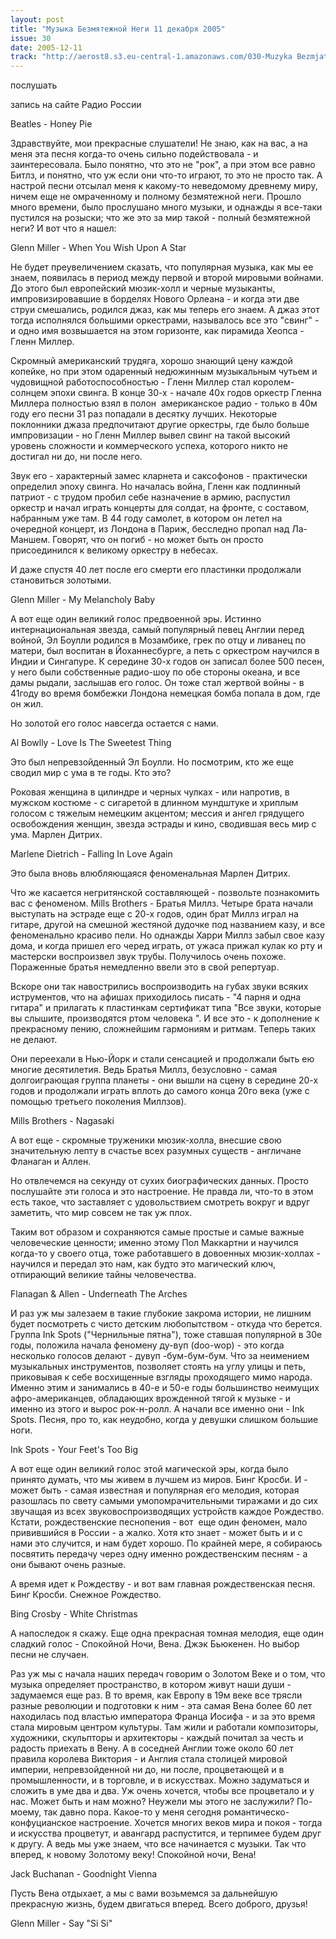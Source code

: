 ```yaml
---
layout: post
title: "Музыка Безмятежной Неги 11 декабря 2005"
issue: 30
date: 2005-12-11
track: "http://aerost8.s3.eu-central-1.amazonaws.com/030-Muzyka Bezmjatezhnoj Negi.mp3"
---
```


послушать

запись на сайте Радио России

Beatles - Honey Pie

Здравствуйте, мои прекрасные слушатели! Не знаю, как на вас, а на меня эта песня когда-то очень сильно подействовала - и заинтересовала. Было понятно, что это не "рок", а при этом все равно Битлз, и понятно, что уж если они что-то играют, то это не просто так. А настрой песни отсылал меня к какому-то неведомому древнему миру, ничем еще не омраченному и полному безмятежной неги. Прошло много времени, было прослушано много музыки, и однажды я все-таки пустился на розыски; что же это за мир такой - полный безмятежной неги? И вот что я нашел:

Glenn Miller - When You Wish Upon A Star

Не будет преувеличением сказать, что популярная музыка, как мы ее знаем, появилась в период между первой и второй мировыми войнами. До этого был европейский мюзик-холл и черные музыканты, импровизировавшие в борделях Нового Орлеана - и когда эти две струи смешались, родился джаз, как мы теперь его знаем. А джаз этот тогда исполнялся большими оркестрами, называлось все это "свинг" - и одно имя возвышается на этом горизонте, как пирамида Хеопса - Гленн Миллер.

Скромный американский трудяга, хорошо знающий цену каждой копейке, но при этом одаренный недюжинным музыкальным чутьем и чудовищной работоспособностью - Гленн Миллер стал королем-солнцем эпохи свинга. В конце 30-х - начале 40х годов оркестр Гленна Миллера полностью взял в полон  американское радио - только в 40м году его песни 31 раз попадали в десятку лучших. Некоторые поклонники джаза предпочитают другие оркестры, где было больше импровизации - но Гленн Миллер вывел свинг на такой высокий уровень сложности и коммерческого успеха, которого никто не достигал ни до, ни после него.

Звук его - характерный замес кларнета и саксофонов - практически определил эпоху свинга. Но началась война, Гленн как подлинный патриот - с трудом пробил себе назначение в армию, распустил оркестр и начал играть концерты для солдат, на фронте, с составом, набранным уже там. В 44 году самолет, в котором он летел на очередной концерт, из Лондона в Париж, бесследно пропал над Ла-Маншем. Говорят, что он погиб - но может быть он просто присоединился к великому оркестру в небесах.

И даже спустя 40 лет после его смерти его пластинки продолжали становиться золотыми.

Glenn Miller - My Melancholy Baby

А вот еще один великий голос предвоенной эры. Истинно интернациональная звезда, самый популярный певец Англии перед войной, Эл Боулли родился в Мозамбике, грек по отцу и ливанец по матери, был воспитан в Йоханнесбурге, а петь с оркестром научился в Индии и Сингапуре. К середине 30-х годов он записал более 500 песен, у него были собственные радио-шоу по обе стороны океана, и все дамы рыдали, заслышав его голос. Он тоже стал жертвой войны - в 41году во время бомбежки Лондона немецкая бомба попала в дом, где он жил.

Но золотой его голос навсегда остается с нами.

Al Bowlly - Love Is The Sweetest Thing

Это был непревзойденный Эл Боулли. Но посмотрим, кто же еще сводил мир с ума в те годы. Кто это?

Роковая женщина в цилиндре и черных чулках - или напротив, в мужском костюме - с сигаретой в длинном мундштуке и хриплым голосом с тяжелым немецким акцентом; мессия и ангел грядущего освобождения женщин, звезда эстрады и кино, сводившая весь мир с ума. Марлен Дитрих.

Marlene Dietrich - Falling In Love Again

Это была вновь влюбляющаяся феноменальная Марлен Дитрих.

Что же касается негритянской составляющей - позвольте познакомить вас с феноменом. Mills Brothers - Братья Миллз. Четыре брата начали выступать на эстраде еще с 20-х годов, один брат Миллз играл на гитаре, другой на смешной жестяной дудочке под названием казу, и все феноменально красиво пели. Но однажды Харри Миллз забыл свое казу дома, и когда пришел его черед играть, от ужаса прижал кулак ко рту и мастерски воспроизвел звук трубы. Получилось очень похоже. Пораженные братья немедленно ввели это в свой репертуар.

Вскоре они так навострились воспроизводить на губах звуки всяких иструментов, что на афишах приходилось писать - "4 парня и одна гитара" и прилагать к пластинкам сертификат типа "Все звуки, которые вы слышите, производятся ртом человека ". И все это - к дополнение к прекрасному пению, сложнейшим гармониям и ритмам. Теперь таких не делают.

Они переехали в Нью-Йорк и стали сенсацией и продолжали быть ею многие десятилетия. Ведь Братья Миллз, безусловно - самая долгоиграющая группа планеты - они вышли на сцену в середине 20-х годов и продолжали играть вплоть до самого конца 20го века (уже с помощью третьего поколения Миллзов).

Mills Brothers - Nagasaki

А вот еще - скромные труженики мюзик-холла, внесшие свою значительную лепту в счастье всех разумных существ - англичане Фланаган и Аллен.

Но отвлечемся на секунду от сухих биографических данных. Просто послушайте эти голоса и это настроение. Не правда ли, что-то в этом есть такое, что заставляет с удовольствием смотреть вокруг и вдруг заметить, что мир совсем не так уж плох.

Таким вот образом и сохраняются самые простые и самые важные человеческие ценности; именно этому Пол Маккартни и научился когда-то у своего отца, тоже работавшего в довоенных мюзик-холлах - научился и передал это нам, как будто это магический ключ, отпирающий великие тайны человечества.

Flanagan & Allen - Underneath The Arches

И раз уж мы залезаем в такие глубокие закрома истории, не лишним будет посмотреть с чисто детским любопытством - откуда что берется. Группа Ink Spots ("Чернильные пятна"), тоже ставшая популярной в 30е годы, положила начала феномену ду-вуп (doo-wop) - это когда несколько голосов делают - дувуп -бум-бум-бум. Что за неимением музыкальных инструментов, позволяет стоять на углу улицы и петь, приковывая к себе восхищенные взгляды проходящего мимо народа. Именно этим и занимались в 40-е и 50-е годы большинство неимущих афро-американцев, обладающих врожденной тягой к музыке - и именно из этого и вырос рок-н-ролл. А начали все именно они - Ink Spots. Песня, про то, как неудобно, когда у девушки слишком большие ноги.

Ink Spots - Your Feet's Too Big

А вот еще один великий голос этой магической эры, когда было принято думать, что мы живем в лучшем из миров. Бинг Кросби. И - может быть - самая известная и популярная его мелодия, которая разошлась по свету самыми умопомрачительными тиражами и до сих звучащая из всех звуковоспроизводящих устройств каждое Рождество. Кстати, рождественские песнопения - вот  еще один феномен, мало привившийся в России - а жалко. Хотя кто знает - может быть и и с нами это случится, и нам будет хорошо. По крайней мере, я собираюсь посвятить передачу через одну именно рождественским песням - а они бывают очень разные.

А время идет к Рождеству - и вот вам главная рождественская песня. Бинг Кросби. Снежное Рождество.

Bing Crosby - White Christmas

А напоследок я скажу. Еще одна прекрасная томная мелодия, еще один сладкий голос - Спокойной Ночи, Вена. Джэк Бьюкенен. Но выбор песни не случаен.

Раз уж мы с начала наших передач говорим о Золотом Веке и о том, что музыка определяет пространство, в котором живут наши души - задумаемся еще раз. В то время, как Европу в 19м веке все трясли разные революции и подготовки к ним - эта самая Вена более 60 лет находилась под властью императора Франца Иосифа - и за это время стала мировым центром культуры. Там жили и работали композиторы, художники, скульпторы и архитекторы - каждый почитал за честь и радость приехать в Вену. А в соседней Англии тоже около 60 лет правила королева Виктория - и Англия стала столицей мировой империи, непревзойденной ни до, ни после, процветающей и в промышленности, и в торговле, и в искусствах. Можно задуматься и сложить в уме два и два. Уж очень хочется, чтобы все процветало и у нас. Может быть и нам можно? Неужели мы этого не заслужили? По-моему, так давно пора. Какое-то у меня сегодня романтическо-конфуцианское настроение. Хочется многих веков мира и покоя - тогда и искусства процветут, и авангард распустится, и терпимее будем друг к другу. А ведь мы уже знаем, что все начинается с музыки. Так что вперед, к новому Золотому веку! Спокойной ночи, Вена!

Jack Buchanan - Goodnight Vienna

Пусть Вена отдыхает, а мы с вами возьмемся за дальнейшую прекрасную жизнь, будем двигаться вперед. Всего доброго, друзья!

Glenn Miller - Say "Si Si"
